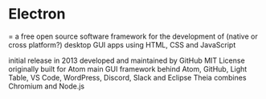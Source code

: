 # Electron
= a free open source software framework for the development of (native or cross platform?) desktop GUI apps using HTML, CSS and JavaScript

initial release in 2013
developed and maintained by GitHub
MIT License
originally built for Atom
main GUI framework behind Atom, GitHub, Light Table, VS Code, WordPress, Discord, Slack and Eclipse Theia
combines Chromium and Node.js